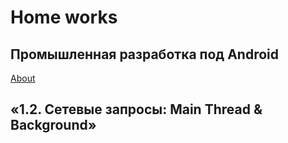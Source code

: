 <h1>Home works</h1>
<h2>Промышленная разработка под Android</h2>
<a href="https://github.com/netology-code/and2-homeworks">About</a>

<h2>«1.2. Сетевые запросы: Main Thread & Background»</h2>